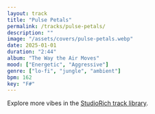 ```yaml
---
layout: track
title: "Pulse Petals"
permalink: /tracks/pulse-petals/
description: ""
image: "/assets/covers/pulse-petals.webp"
date: 2025-01-01
duration: "2:44"
album: "The Way the Air Moves"
mood: ["Energetic", "Aggressive"]
genre: ["lo-fi", "jungle", "ambient"]
bpm: 162
key: "F#"
---
```


Explore more vibes in the [StudioRich track library](/tracks/).
